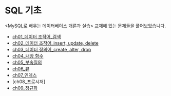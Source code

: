 # SQL 기초
<MySQL로 배우는 데이터베이스 개론과 실습> 교재에 있는 문제들을 풀어보았습니다.

- [ch01_데이터 조작어_검색](https://github.com/yujeong0121/SQL/blob/main/Basic/ch01_%EB%8D%B0%EC%9D%B4%ED%84%B0%20%EC%A1%B0%EC%9E%91%EC%96%B4_%EA%B2%80%EC%83%89.sql)
- [ch02_데이터 조작어_insert, update, delete](https://github.com/yujeong0121/SQL/blob/main/Basic/ch02_%EB%8D%B0%EC%9D%B4%ED%84%B0%20%EC%A1%B0%EC%9E%91%EC%96%B4_insert%2C%20update%2C%20delete.sql)
- [ch03_데이터 정의어_create, alter, drop](https://github.com/yujeong0121/SQL/blob/main/Basic/ch03_%EB%8D%B0%EC%9D%B4%ED%84%B0%20%EC%A0%95%EC%9D%98%EC%96%B4_create%2C%20alter%2C%20drop.sql)
- [ch04_내장 함수](https://github.com/yujeong0121/SQL/blob/main/Basic/ch04_%EB%82%B4%EC%9E%A5%20%ED%95%A8%EC%88%98.sql)
- [ch05_부속질의](https://github.com/yujeong0121/SQL/blob/main/Basic/ch05_%EB%B6%80%EC%86%8D%EC%A7%88%EC%9D%98.sql)
- [ch06_뷰](https://github.com/yujeong0121/SQL/blob/main/Basic/ch06_%EB%B7%B0.sql)
- [ch07_인덱스](https://github.com/yujeong0121/SQL/blob/main/Basic/ch07_%EC%9D%B8%EB%8D%B1%EC%8A%A4.sql)
- [ch08_프로시저]
- [ch09_정규화](https://github.com/yujeong0121/SQL/blob/main/ch09_%EC%A0%95%EA%B7%9C%ED%99%94.sql)




